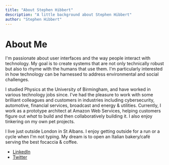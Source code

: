 ```yaml
---
title: "About Stephen Hibbert"
description: "A little background about Stephen Hibbert"
author: "Stephen Hibbert"
---
```


# About Me

I'm passionate about user interfaces and the way people interact with technology. My goal is to create systems that are not only technically robust but also to rhyme with the humans that use them. I'm particularly interested in how technology can be harnessed to address environmental and social challenges.

I studied Physics at the University of Birmingham, and have worked in various technology jobs since. I've had the pleasure to work with some brilliant colleagues and customers in industries including cybersecurity, automotive, financial services, broadcast and energy & utilities. Currently, I work as a prototype architect at Amazon Web Services, helping customers figure out *what* to build and then collaboratively building it. I also enjoy tinkering on my own pet projects.

I live just outside London in St Albans. I enjoy getting outside for a run or a cycle when I'm not typing. 
My dream is to open an Italian bakery/café serving the best focaccia & coffee.

- [LinkedIn](https://www.linkedin.com/in/stephen-hibbert-2b7a045b)
- [Twitter](https://twitter.com/stephenhib)
